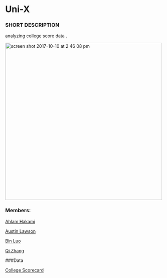 # Uni-X
### SHORT DESCRIPTION
analyzing college score data .

<img width="500" alt="screen shot 2017-10-10 at 2 46 08 pm" src="https://user-images.githubusercontent.com/31105246/31404451-1aba7e82-adca-11e7-96f9-3b14b8b82da8.png">

### Members:

[Ahlam Hakami](https://github.com/AhlamHakami)

[Austin Lawson](https://github.com/azlawson)

[Bin Luo](https://github.com/r08in)

[Qi Zhang](https://github.com/zhangqi0709)



###Data

[College Scorecard](https://collegescorecard.ed.gov/data/)
